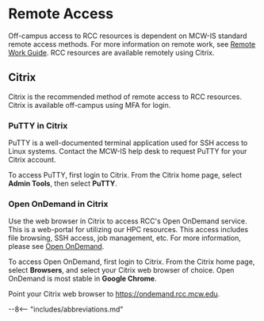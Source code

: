 # Remote Access
Off-campus access to RCC resources is dependent on MCW-IS standard remote access methods. For more information on remote work, see [Remote Work Guide](https://infoscope.mcw.edu/is/virtual.htm). RCC resources are available remotely using Citrix.

## Citrix
Citrix is the recommended method of remote access to RCC resources. Citrix is available off-campus using MFA for login.

### PuTTY in Citrix
PuTTY is a well-documented terminal application used for SSH access to Linux systems. Contact the MCW-IS help desk to request PuTTY for your Citrix account.

To access PuTTY, first login to Citrix. From the Citrix home page, select **Admin Tools**, then select **PuTTY**.

### Open OnDemand in Citrix
Use the web browser in Citrix to access RCC's Open OnDemand service. This is a web-portal for utilizing our HPC resources. This access includes file browsing, SSH access, job management, etc. For more information, please see [Open OnDemand](ondemand.md).

To access Open OnDemand, first login to Citrix. From the Citrix home page, select **Browsers**, and select your Citrix web browser of choice. Open OnDemand is most stable in **Google Chrome**.

Point your Citrix web browser to <https://ondemand.rcc.mcw.edu>.

--8<-- "includes/abbreviations.md"